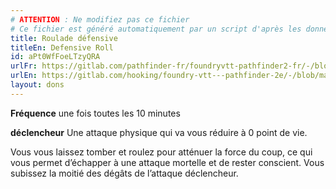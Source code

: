 ```yaml
---
# ATTENTION : Ne modifiez pas ce fichier
# Ce fichier est généré automatiquement par un script d'après les données du module Foundry VTT officiel et de sa traduction
title: Roulade défensive
titleEn: Defensive Roll
id: aPt0WfFoeLTzyQRA
urlFr: https://gitlab.com/pathfinder-fr/foundryvtt-pathfinder2-fr/-/blob/master/data/feats/aPt0WfFoeLTzyQRA.htm
urlEn: https://gitlab.com/hooking/foundry-vtt---pathfinder-2e/-/blob/master/packs/data/feats.db/defensive-roll.json
layout: dons
---
```

**Fréquence** une fois toutes les 10 minutes

**déclencheur** Une attaque physique qui va vous réduire à 0 point de vie.

Vous vous laissez tomber et roulez pour atténuer la force du coup, ce qui vous permet d’échapper à une attaque mortelle et de rester conscient. Vous subissez la moitié des dégâts de l’attaque déclencheur.
